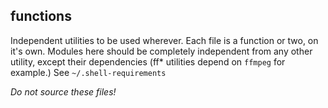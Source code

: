 ## functions
Independent utilities to be used wherever. 
Each file is a function or two, on it's own.
Modules here should be completely independent from any other utility,
except their dependencies (ff* utilities depend on `ffmpeg` for example.)
See `~/.shell-requirements`

*Do not source these files!*
